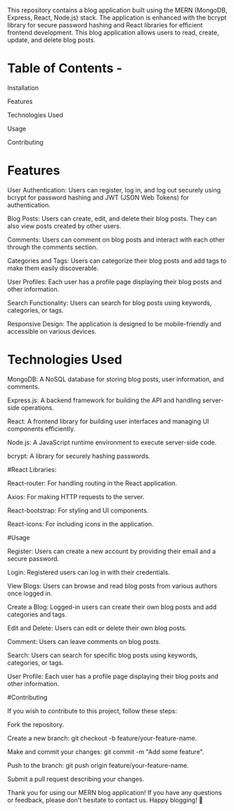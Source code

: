 This repository contains a blog application built using the MERN (MongoDB, Express, React, Node.js) stack. The application is enhanced with the bcrypt library for secure password hashing and React libraries for efficient frontend development. This blog application allows users to read, create, update, and delete blog posts.

# Table of Contents -

Installation

Features

Technologies Used

Usage

Contributing

# Features

User Authentication: Users can register, log in, and log out securely using bcrypt for password hashing and JWT (JSON Web Tokens) for authentication.

Blog Posts: Users can create, edit, and delete their blog posts. They can also view posts created by other users.

Comments: Users can comment on blog posts and interact with each other through the comments section.

Categories and Tags: Users can categorize their blog posts and add tags to make them easily discoverable.

User Profiles: Each user has a profile page displaying their blog posts and other information.

Search Functionality: Users can search for blog posts using keywords, categories, or tags.

Responsive Design: The application is designed to be mobile-friendly and accessible on various devices.

# Technologies Used

MongoDB: A NoSQL database for storing blog posts, user information, and comments.

Express.js: A backend framework for building the API and handling server-side operations.

React: A frontend library for building user interfaces and managing UI components efficiently.

Node.js: A JavaScript runtime environment to execute server-side code.

bcrypt: A library for securely hashing passwords.

#React Libraries:

React-router: For handling routing in the React application.

Axios: For making HTTP requests to the server.

React-bootstrap: For styling and UI components.

React-icons: For including icons in the application.

#Usage

Register: Users can create a new account by providing their email and a secure password.

Login: Registered users can log in with their credentials.

View Blogs: Users can browse and read blog posts from various authors once logged in.

Create a Blog: Logged-in users can create their own blog posts and add categories and tags.

Edit and Delete: Users can edit or delete their own blog posts.

Comment: Users can leave comments on blog posts.

Search: Users can search for specific blog posts using keywords, categories, or tags.

User Profile: Each user has a profile page displaying their blog posts and other information.

#Contributing

If you wish to contribute to this project, follow these steps:

Fork the repository.

Create a new branch: git checkout -b feature/your-feature-name.

Make and commit your changes: git commit -m "Add some feature".

Push to the branch: git push origin feature/your-feature-name.

Submit a pull request describing your changes.


Thank you for using our MERN blog application! If you have any questions or feedback, please don't hesitate to contact us. Happy blogging! 🚀
